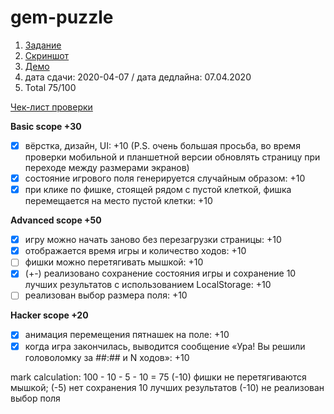 # gem-puzzle
1. [Задание](https://github.com/rolling-scopes-school/tasks/blob/master/tasks/codejam-the-gem-puzzle.md)
2. [Скриншот](http://prntscr.com/ruyg7b)
3. [Демо](https://hannakaliada.github.io/gem-puzzle)
4. дата сдачи: 2020-04-07 / дата дедлайна: 07.04.2020
5. Total 75/100

[Чек-лист проверки](https://rolling-scopes-school.github.io/checklist/)

**Basic scope +30**
- [x]  вёрстка, дизайн, UI: +10 (P.S. очень большая просьба, во время проверки мобильной и планшетной версии обновлять страницу при переходе между размерами экранов)
- [x]  состояние игрового поля генерируется случайным образом: +10
- [x]  при клике по фишке, стоящей рядом с пустой клеткой, фишка перемещается на место пустой клетки: +10

**Advanced scope +50**
- [x]  игру можно начать заново без перезагрузки страницы: +10
- [x]  отображается время игры и количество ходов: +10
- [ ]  фишки можно перетягивать мышкой: +10
- [x] (+-) реализовано сохранение состояния игры и сохранение 10 лучших результатов с использованием LocalStorage: +10
- [ ]  реализован выбор размера поля: +10

**Hacker scope +20**
- [x]  анимация перемещения пятнашек на поле: +10
- [x]  когда игра закончилась, выводится сообщение «Ура! Вы решили головоломку за ##:## и N ходов»: +10

mark calculation:
100 - 10 - 5 - 10 = 75
(-10) фишки не перетягиваются мышкой;
(-5) нет сохранения 10 лучших результатов
(-10) не реализован выбор поля
